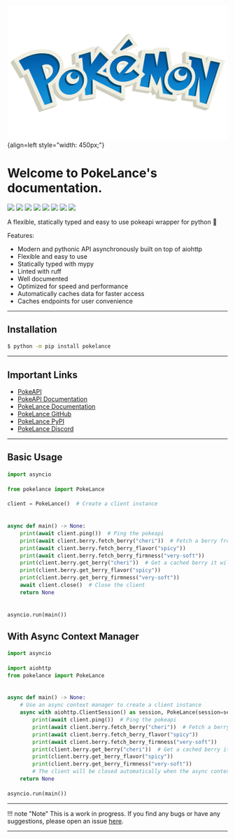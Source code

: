 ![](./assets/pokelance.png){align=left style="width: 450px;"}

# Welcome to PokeLance's documentation.

![](https://img.shields.io/github/license/FallenDeity/PokeLance?style=flat-square)
![](https://img.shields.io/badge/code%20style-black-000000.svg?style=flat-square)
![](https://img.shields.io/badge/%20type_checker-mypy-%231674b1?style=flat-square)
![](https://img.shields.io/badge/%20linter-ruff-%231674b1?style=flat-square)
![](https://img.shields.io/github/stars/FallenDeity/PokeLance?style=flat-square)
![](https://img.shields.io/github/last-commit/FallenDeity/PokeLance?style=flat-square)
![](https://img.shields.io/pypi/pyversions/PokeLance?style=flat-square)
![](https://img.shields.io/pypi/v/PokeLance?style=flat-square)

A flexible, statically typed and easy to use pokeapi wrapper for python 🚀

Features:
- Modern and pythonic API asynchronously built on top of aiohttp
- Flexible and easy to use
- Statically typed with mypy
- Linted with ruff
- Well documented
- Optimized for speed and performance
- Automatically caches data for faster access
- Caches endpoints for user convenience


---

## Installation

```bash
$ python -m pip install pokelance
```

---

## Important Links

- [PokeAPI](https://pokeapi.co/)
- [PokeAPI Documentation](https://pokeapi.co/docs/v2)
- [PokeLance Documentation](https://FallenDeity.github.io/PokeLance/)
- [PokeLance GitHub](https://github.com/FallenDeity/PokeLance)
- [PokeLance PyPI](https://pypi.org/project/PokeLance/)
- [PokeLance Discord](https://discord.gg/yeyEvT5V2J)

---

## Basic Usage

```python
import asyncio

from pokelance import PokeLance

client = PokeLance()  # Create a client instance


async def main() -> None:
    print(await client.ping())  # Ping the pokeapi
    print(await client.berry.fetch_berry("cheri"))  # Fetch a berry from the pokeapi
    print(await client.berry.fetch_berry_flavor("spicy"))
    print(await client.berry.fetch_berry_firmness("very-soft"))
    print(client.berry.get_berry("cheri"))  # Get a cached berry it will return None if it doesn't exist
    print(client.berry.get_berry_flavor("spicy"))
    print(client.berry.get_berry_firmness("very-soft"))
    await client.close()  # Close the client
    return None


asyncio.run(main())
```

## With Async Context Manager

```python
import asyncio

import aiohttp
from pokelance import PokeLance


async def main() -> None:
    # Use an async context manager to create a client instance
    async with aiohttp.ClientSession() as session, PokeLance(session=session) as client:
        print(await client.ping())  # Ping the pokeapi
        print(await client.berry.fetch_berry("cheri"))  # Fetch a berry from the pokeapi
        print(await client.berry.fetch_berry_flavor("spicy"))
        print(await client.berry.fetch_berry_firmness("very-soft"))
        print(client.berry.get_berry("cheri"))  # Get a cached berry it will return None if it doesn't exist
        print(client.berry.get_berry_flavor("spicy"))
        print(client.berry.get_berry_firmness("very-soft"))
        # The client will be closed automatically when the async context manager exits
    return None

asyncio.run(main())
```

---

!!! note "Note"
    This is a work in progress. If you find any bugs or have any suggestions, please open an issue [here](https://github.com/FallenDeity/PokeLance/issues/new).

---
